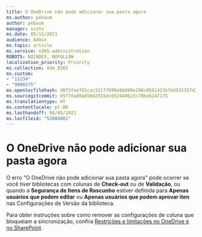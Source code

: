 ```yaml
---
title: O OneDrive não pode adicionar sua pasta agora
ms.author: pebaum
author: pebaum
manager: scotv
ms.date: 05/13/2021
audience: Admin
ms.topic: article
ms.service: o365-administration
ROBOTS: NOINDEX, NOFOLLOW
localization_priority: Priority
ms.collection: Adm_O365
ms.custom:
- "11234"
- "9006575"
ms.openlocfilehash: d0f2faef81cac521f7890e9dd80e298c8581423bfbd531357d22f9e30ac89898
ms.sourcegitcommit: b5f7da89a650d2915dc652449623c78be6247175
ms.translationtype: HT
ms.contentlocale: pt-BR
ms.lasthandoff: 08/05/2021
ms.locfileid: "53984881"
---
```

# <a name="onedrive-cant-add-your-folder-right-now"></a>O OneDrive não pode adicionar sua pasta agora

O erro "O OneDrive não pode adicionar sua pasta agora" pode ocorrer se você tiver bibliotecas com colunas de **Check-out** ou de **Validação**, ou quando a **Segurança de Itens de Rascunho** estiver definida para **Apenas usuários que podem editar** ou **Apenas usuários que podem aprovar iten** nas Configurações de Versão da biblioteca. 

Para obter instruções sobre como remover as configurações de coluna que bloqueiam a sincronização, confira [Restrições e limitações no OneDrive e no SharePoint](https://support.microsoft.com/office/64883a5d-228e-48f5-b3d2-eb39e07630fa).

